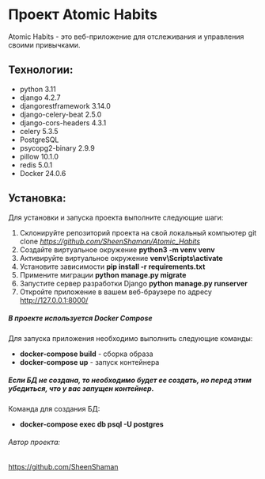# Проект Atomic Habits

Atomic Habits - это веб-приложение для отслеживания и управления своими привычками.

## Технологии:

* python 3.11
* django 4.2.7
* djangorestframework 3.14.0
* django-celery-beat 2.5.0 
* django-cors-headers 4.3.1
* celery 5.3.5
* PostgreSQL
* psycopg2-binary 2.9.9
* pillow 10.1.0
* redis 5.0.1
* Docker 24.0.6

## Установка:

Для установки и запуска проекта выполните следующие шаги:

1. Склонируйте репозиторий проекта на свой локальный компьютер git clone _https://github.com/SheenShaman/Atomic_Habits_
2. Создайте виртуальное окружение **python3 -m venv venv**
3. Активируйте виртуальное окружение **venv\Scripts\activate**
4. Установите зависимости **pip install -r requirements.txt**
5. Примените миграции **python manage.py migrate**
6. Запустите сервер разработки Django **python manage.py runserver**
7. Откройте приложение в вашем веб-браузере по адресу http://127.0.0.1:8000/

##### В проекте используется Docker Compose

Для запуска приложения необходимо выполнить следующие команды: 
* **docker-compose build** - сборка образа
* **docker-compose up** - запуск контейнера 

##### Если БД не создана, то необходимо будет ее создать, но перед этим убедиться, что у вас запущен контейнер. 

Команда для создания БД: 
* **docker-compose exec db psql -U postgres**
###### Автор проекта:

https://github.com/SheenShaman

